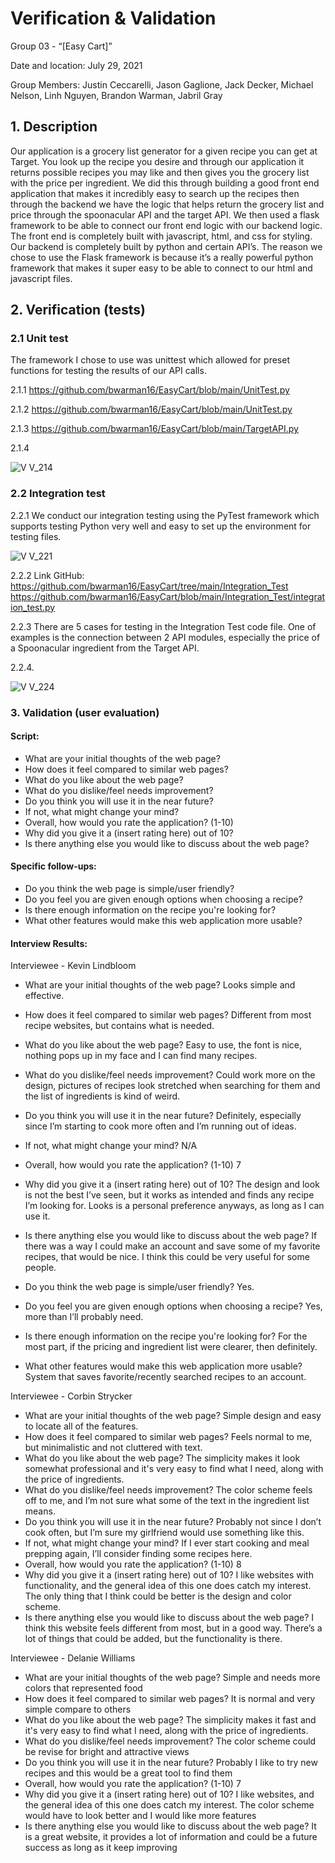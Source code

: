 # Verification & Validation
Group 03 - “[Easy Cart]”

Date and location: July 29, 2021

Group Members: Justin Ceccarelli, Jason Gaglione, Jack Decker, Michael Nelson, Linh Nguyen, Brandon Warman, Jabril Gray

## 1. Description 
Our application is a grocery list generator for a given recipe you can get at Target. You look up the recipe you desire and through our application it returns possible recipes you may like and then gives you the grocery list with the price per ingredient. We did this through building a good front end application that makes it incredibly easy to search up the recipes then through the backend we have the logic that helps return the grocery list and price through the spoonacular API and the target API. We then used a flask framework to be able to connect our front end logic with our backend logic. The front end is completely built with javascript, html, and css for styling. Our backend is completely built by python and certain API’s. The reason we chose to use the Flask framework is because it’s a really powerful python framework that makes it super easy to be able to connect to our html and javascript files.

## 2. Verification (tests)
### 2.1 Unit test
The framework I chose to use was unittest which allowed for preset functions for testing the results of our API calls.

2.1.1 https://github.com/bwarman16/EasyCart/blob/main/UnitTest.py

2.1.2 https://github.com/bwarman16/EasyCart/blob/main/UnitTest.py

2.1.3 https://github.com/bwarman16/EasyCart/blob/main/TargetAPI.py

2.1.4 

![V V_214](https://user-images.githubusercontent.com/87092092/127618718-1fc94ff5-f904-441a-adef-20486467bb64.png)

### 2.2 Integration test
2.2.1 We conduct our integration testing using the PyTest framework which supports testing Python very well and easy to set up the environment for testing files. 

![V V_221](https://user-images.githubusercontent.com/87092092/127618777-b66ae940-7383-420e-8247-ac4335c59861.png)

2.2.2 Link GitHub:
https://github.com/bwarman16/EasyCart/tree/main/Integration_Test
https://github.com/bwarman16/EasyCart/blob/main/Integration_Test/integration_test.py

2.2.3	There are 5 cases for testing in the Integration Test code file. One of examples is the connection between 2 API modules, especially the price of a Spoonacular ingredient from the Target API.

2.2.4.

![V V_224](https://user-images.githubusercontent.com/87092092/127618880-4f849126-cf72-47e3-a81a-9a57fd3c5f3c.png)

### 3. Validation (user evaluation)
#### Script:
- What are your initial thoughts of the web page?
- How does it feel compared to similar web pages?
- What do you like about the web page?
- What do you dislike/feel needs improvement?
- Do you think you will use it in the near future?
- If not, what might change your mind?
- Overall, how would you rate the application? (1-10)
- Why did you give it a (insert rating here) out of 10?
- Is there anything else you would like to discuss about the web page?

#### Specific follow-ups:
- Do you think the web page is simple/user friendly?
- Do you feel you are given enough options when choosing a recipe?
- Is there enough information on the recipe you're looking for?
- What other features would make this web application more usable?

#### Interview Results:
Interviewee - Kevin Lindbloom

- What are your initial thoughts of the web page?
Looks simple and effective.
- How does it feel compared to similar web pages?
Different from most recipe websites, but contains what is needed.
- What do you like about the web page?
Easy to use, the font is nice, nothing pops up in my face and I can find many recipes.
- What do you dislike/feel needs improvement?
Could work more on the design, pictures of recipes look stretched when searching for them and the list of ingredients is kind of weird.
- Do you think you will use it in the near future?
Definitely, especially since I’m starting to cook more often and I’m running out of ideas.
- If not, what might change your mind?
N/A
- Overall, how would you rate the application? (1-10)
7
- Why did you give it a (insert rating here) out of 10?
The design and look is not the best I’ve seen, but it works as intended and finds any recipe I’m looking for. Looks is a personal preference anyways, as long as I can use it.
- Is there anything else you would like to discuss about the web page?
If there was a way I could make an account and save some of my favorite recipes, that would be nice. I think this could be very useful for some people.

- Do you think the web page is simple/user friendly?
Yes.
- Do you feel you are given enough options when choosing a recipe?
Yes, more than I’ll probably need.
- Is there enough information on the recipe you're looking for?
For the most part, if the pricing and ingredient list were clearer, then definitely.
- What other features would make this web application more usable?
System that saves favorite/recently searched recipes to an account.

Interviewee - Corbin Strycker

- What are your initial thoughts of the web page?
Simple design and easy to locate all of the features.
- How does it feel compared to similar web pages?
Feels normal to me, but minimalistic and not cluttered with text.
- What do you like about the web page?
The simplicity makes it look somewhat professional and it's very easy to find what I need, along with the price of ingredients.
- What do you dislike/feel needs improvement?
The color scheme feels off to me, and I’m not sure what some of the text in the ingredient list means.
- Do you think you will use it in the near future?
Probably not since I don’t cook often, but I’m sure my girlfriend would use something like this.
- If not, what might change your mind?
If I ever start cooking and meal prepping again, I’ll consider finding some recipes here.
- Overall, how would you rate the application? (1-10)
8
- Why did you give it a (insert rating here) out of 10?
I like websites with functionality, and the general idea of this one does catch my interest. The only thing that I think could be better is the design and color scheme.
- Is there anything else you would like to discuss about the web page?
I think this website feels different from most, but in a good way. There’s a lot of things that could be added, but the functionality is there.

Interviewee - Delanie Williams 

- What are your initial thoughts of the web page?
Simple and needs more colors that represented food 
- How does it feel compared to similar web pages?
It is normal and very simple compare to others 
- What do you like about the web page?
The simplicity makes it fast and it's very easy to find what I need, along with the price of ingredients.
- What do you dislike/feel needs improvement?
The color scheme could be revise for bright and attractive views 
- Do you think you will use it in the near future?
Probably I like to try new recipes and this would be a great tool to find them 
- Overall, how would you rate the application? (1-10)
7
- Why did you give it a (insert rating here) out of 10?
I like websites, and the general idea of this one does catch my interest. The color scheme would have to look better and I would like more features  
- Is there anything else you would like to discuss about the web page?
It is a great website, it provides a lot of information and could be a future success as long as it keep improving
